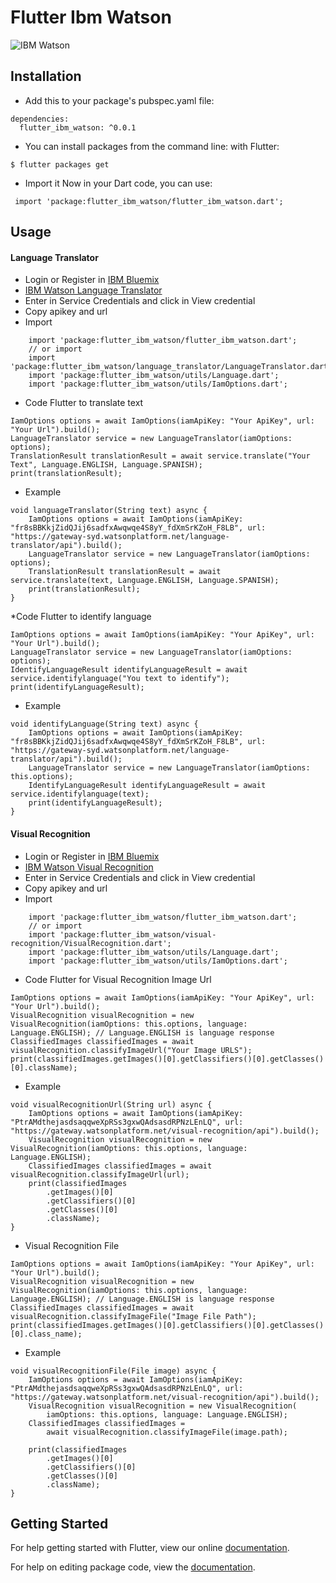 # Flutter Ibm Watson 

 ![IBM Watson](https://github.com/VictorRancesCode/flutter_ibm_watson/raw/master/ibmwatson.png) 

## Installation

* Add this to your package's pubspec.yaml file:
```
dependencies:
  flutter_ibm_watson: ^0.0.1
```
* You can install packages from the command line:
  with Flutter:
```
$ flutter packages get
```

* Import it Now in your Dart code, you can use:
```
 import 'package:flutter_ibm_watson/flutter_ibm_watson.dart';
```


## Usage
#### Language Translator
* Login or Register in [IBM Bluemix](https://console.bluemix.net/)
* [IBM Watson Language Translator](https://console.bluemix.net/catalog/services/language-translator)
* Enter in Service Credentials and click in View credential
* Copy apikey and url
* Import 
```
    import 'package:flutter_ibm_watson/flutter_ibm_watson.dart';
    // or import
    import 'package:flutter_ibm_watson/language_translator/LanguageTranslator.dart';
    import 'package:flutter_ibm_watson/utils/Language.dart';
    import 'package:flutter_ibm_watson/utils/IamOptions.dart';
```
* Code Flutter to translate text 
```
IamOptions options = await IamOptions(iamApiKey: "Your ApiKey", url: "Your Url").build();
LanguageTranslator service = new LanguageTranslator(iamOptions: options);
TranslationResult translationResult = await service.translate("Your Text", Language.ENGLISH, Language.SPANISH);
print(translationResult);
```
* Example
```
void languageTranslator(String text) async {
    IamOptions options = await IamOptions(iamApiKey: "fr8sBBKkjZidQJij6sadfxAwqwqe4S8yY_fdXmSrKZoH_F8LB", url: "https://gateway-syd.watsonplatform.net/language-translator/api").build();
    LanguageTranslator service = new LanguageTranslator(iamOptions: options);
    TranslationResult translationResult = await service.translate(text, Language.ENGLISH, Language.SPANISH);
    print(translationResult);
}
```
*Code Flutter to identify language
```
IamOptions options = await IamOptions(iamApiKey: "Your ApiKey", url: "Your Url").build();
LanguageTranslator service = new LanguageTranslator(iamOptions: options);
IdentifyLanguageResult identifyLanguageResult = await service.identifylanguage("You text to identify");
print(identifyLanguageResult);
```
* Example
```
void identifyLanguage(String text) async {
    IamOptions options = await IamOptions(iamApiKey: "fr8sBBKkjZidQJij6sadfxAwqwqe4S8yY_fdXmSrKZoH_F8LB", url: "https://gateway-syd.watsonplatform.net/language-translator/api").build();
    LanguageTranslator service = new LanguageTranslator(iamOptions: this.options);
    IdentifyLanguageResult identifyLanguageResult = await service.identifylanguage(text);
    print(identifyLanguageResult);
}
```

#### Visual Recognition
* Login or Register in [IBM Bluemix](https://console.bluemix.net/)
* [IBM Watson Visual Recognition](https://console.bluemix.net/catalog/services/visual-recognition)
* Enter in Service Credentials and click in View credential
* Copy apikey and url
* Import 
```
    import 'package:flutter_ibm_watson/flutter_ibm_watson.dart';
    // or import
    import 'package:flutter_ibm_watson/visual-recognition/VisualRecognition.dart';
    import 'package:flutter_ibm_watson/utils/Language.dart';
    import 'package:flutter_ibm_watson/utils/IamOptions.dart';
```
* Code Flutter for Visual Recognition Image Url
```
IamOptions options = await IamOptions(iamApiKey: "Your ApiKey", url: "Your Url").build();
VisualRecognition visualRecognition = new VisualRecognition(iamOptions: this.options, language: Language.ENGLISH); // Language.ENGLISH is language response 
ClassifiedImages classifiedImages = await visualRecognition.classifyImageUrl("Your Image URLS");
print(classifiedImages.getImages()[0].getClassifiers()[0].getClasses()[0].className);
```
* Example
```
void visualRecognitionUrl(String url) async {
    IamOptions options = await IamOptions(iamApiKey: "PtrAMdthejasdsaqqweXpRSs3gxwQAdsasdRPNzLEnLQ", url: "https://gateway.watsonplatform.net/visual-recognition/api").build();
    VisualRecognition visualRecognition = new VisualRecognition(iamOptions: this.options, language: Language.ENGLISH);
    ClassifiedImages classifiedImages = await visualRecognition.classifyImageUrl(url);
    print(classifiedImages
        .getImages()[0]
        .getClassifiers()[0]
        .getClasses()[0]
        .className);
}
```
* Visual Recognition File
```
IamOptions options = await IamOptions(iamApiKey: "Your ApiKey", url: "Your Url").build();
VisualRecognition visualRecognition = new VisualRecognition(iamOptions: this.options, language: Language.ENGLISH); // Language.ENGLISH is language response 
ClassifiedImages classifiedImages = await visualRecognition.classifyImageFile("Image File Path");
print(classifiedImages.getImages()[0].getClassifiers()[0].getClasses()[0].class_name);
```
* Example
```
void visualRecognitionFile(File image) async {
    IamOptions options = await IamOptions(iamApiKey: "PtrAMdthejasdsaqqweXpRSs3gxwQAdsasdRPNzLEnLQ", url: "https://gateway.watsonplatform.net/visual-recognition/api").build();
    VisualRecognition visualRecognition = new VisualRecognition(
        iamOptions: this.options, language: Language.ENGLISH);
    ClassifiedImages classifiedImages =
        await visualRecognition.classifyImageFile(image.path);

    print(classifiedImages
        .getImages()[0]
        .getClassifiers()[0]
        .getClasses()[0]
        .className);
}
```


## Getting Started

For help getting started with Flutter, view our online [documentation](https://flutter.io/).

For help on editing package code, view the [documentation](https://flutter.io/developing-packages/).
